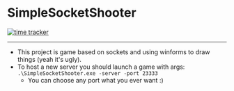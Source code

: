 # SimpleSocketShooter

[![time tracker](https://wakatime.com/badge/github/AKCEJIb/SimpleSocketShooter.svg)](https://wakatime.com/badge/github/AKCEJIb/SimpleSocketShooter)

---

* This project is game based on sockets and using winforms to draw things (yeah it's ugly).
* To host a new server you should launch a game with args: `.\SimpleSocketShooter.exe -server -port 23333`
  * You can choose any port what you ever want :)